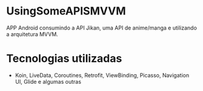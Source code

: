 # UsingSomeAPISMVVM
APP Android consumindo a API Jikan, uma API de anime/manga e utilizando a arquitetura MVVM.

# Tecnologias utilizadas
- Koin, LiveData, Coroutines, Retrofit, ViewBinding, Picasso, Navigation UI, Glide e algumas outras
